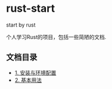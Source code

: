 # rust-start
start by rust

个人学习Rust的项目，包括一些简陋的文档.

## 文档目录
* [1. 安装与环境配置](docs/installation.md)
* [2. 基本用法](docs/basis.md)
